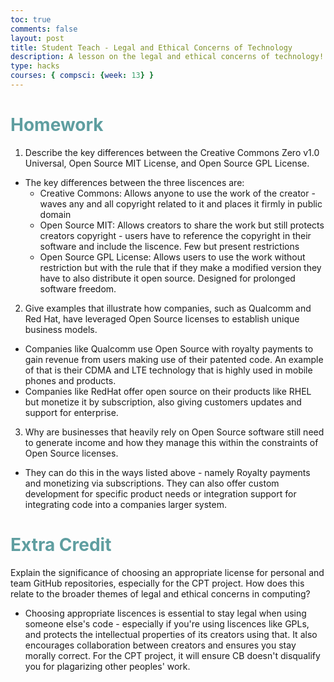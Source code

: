 ```yaml
---
toc: true
comments: false
layout: post
title: Student Teach - Legal and Ethical Concerns of Technology 
description: A lesson on the legal and ethical concerns of technology! By Aditi, Eshika, Cindy, Avanthika, Nupur 
type: hacks
courses: { compsci: {week: 13} }
---
```


# <span style="color:cadetblue">Homework</span>

1. Describe the key differences between the Creative Commons Zero v1.0 Universal, Open Source MIT License, and Open Source GPL License.

- The key differences between the three liscences are:
  - Creative Commons: Allows anyone to use the work of the creator - waves any and all copyright related to it and places it firmly in public domain
  - Open Source MIT: Allows creators to share the work but still protects creators copyright - users have to reference the copyright in their software and include the liscence. Few but present restrictions
  - Open Source GPL License: Allows users to use the work without restriction but with the rule that if they make a modified version they have to also distribute it open source. Designed for prolonged software freedom. 

2. Give examples that illustrate how companies, such as Qualcomm and Red Hat, have leveraged Open Source licenses to establish unique business models.

- Companies like Qualcomm use Open Source with royalty payments to gain revenue from users making use of their patented code. An example of that is their CDMA and LTE technology that is highly used in mobile phones and products.
- Companies like RedHat offer open source on their products like RHEL but monetize it by subscription, also giving customers updates and support for enterprise. 

3. Why are businesses that heavily rely on Open Source software still need to generate income and how they manage this within the constraints of Open Source licenses.

- They can do this in the ways listed above - namely Royalty payments and monetizing via subscriptions. They can also offer custom development for specific product needs or integration support for integrating code into a companies larger system.

# <span style="color:cadetblue">Extra Credit</span>

Explain the significance of choosing an appropriate license for personal and team GitHub repositories, especially for the CPT project. How does this relate to the broader themes of legal and ethical concerns in computing?

- Choosing appropriate liscences is essential to stay legal when using someone else's code - especially if you're using liscences like GPLs, and protects the intellectual properties of its creators using that. It also encourages collaboration between creators and ensures you stay morally correct. For the CPT project, it will ensure CB doesn't disqualify you for plagarizing other peoples' work. 